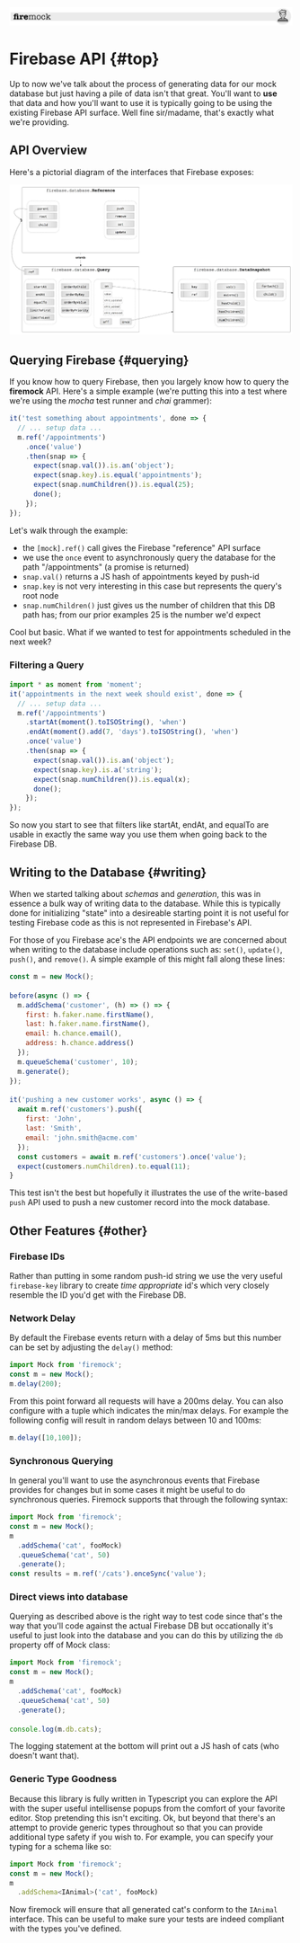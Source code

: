 ![header](images/firemock-header.jpg)
# Firebase API {#top}

Up to now we've talk about the process of generating data for our mock database but just having a pile of data isn't that great. You'll want to **use** that data and how you'll want to use it is typically going to be using the existing Firebase API surface. Well fine sir/madame, that's exactly what we're providing.

## API Overview

Here's a pictorial diagram of the interfaces that Firebase exposes:

![api](images/firebase-api.jpg)

## Querying Firebase {#querying}

If you know how to query Firebase, then you largely know how to query the **firemock** API. Here's a simple example (we're putting this into a test where we're using the _mocha_ test runner and _chai_ grammer):

```js
it('test something about appointments', done => {
  // ... setup data ...
  m.ref('/appointments')
    .once('value')
    .then(snap => {
      expect(snap.val()).is.an('object');
      expect(snap.key).is.equal('appointments');
      expect(snap.numChildren()).is.equal(25);
      done();
    });
});
```

Let's walk through the example:

- the `[mock].ref()` call gives the Firebase "reference" API surface
- we use the `once` event to asynchronously query the database for the path "/appointments" (a promise is returned)
- `snap.val()` returns a JS hash of appointments keyed by push-id
- `snap.key` is not very interesting in this case but represents the query's root node
- `snap.numChildren()` just gives us the number of children that this DB path has; from our prior examples 25 is the number we'd expect

Cool but basic. What if we wanted to test for appointments scheduled in the next week?

### Filtering a Query

```js
import * as moment from 'moment';
it('appointments in the next week should exist', done => {
  // ... setup data ...
  m.ref('/appointments')
    .startAt(moment().toISOString(), 'when')
    .endAt(moment().add(7, 'days').toISOString(), 'when')
    .once('value')
    .then(snap => {
      expect(snap.val()).is.an('object');
      expect(snap.key).is.a('string');
      expect(snap.numChildren()).is.equal(x);
      done();
    });
});
```

So now you start to see that filters like startAt, endAt, and equalTo are usable in exactly the same way you use them when going back to the Firebase DB.

## Writing to the Database {#writing}

When we started talking about _schemas_ and _generation_, this was in essence a bulk way of writing data to the database. While this is typically done for initializing "state" into a desireable starting point it is not useful for testing Firebase code as this is not represented in Firebase's API. 

For those of you Firebase ace's the API endpoints we are concerned about when writing to the database include operations such as: `set()`, `update()`, `push()`, and `remove()`. A simple example of this might fall along these lines:

```js
const m = new Mock();

before(async () => {
  m.addSchema('customer', (h) => () => {
    first: h.faker.name.firstName(),
    last: h.faker.name.firstName(),
    email: h.chance.email(),
    address: h.chance.address()
  });
  m.queueSchema('customer', 10);
  m.generate();
});

it('pushing a new customer works', async () => {
  await m.ref('customers').push({
    first: 'John',
    last: 'Smith',
    email: 'john.smith@acme.com'
  });
  const customers = await m.ref('customers').once('value');
  expect(customers.numChildren).to.equal(11);
}
```

This test isn't the best but hopefully it illustrates the use of the write-based `push` API used to push a new customer record into the mock database.

## Other Features {#other}

### Firebase IDs

Rather than putting in some random push-id string we use the very useful `firebase-key` library to create _time appropriate_ id's which very closely resemble the ID you'd get with the Firebase DB.

### Network Delay

By default the Firebase events return with a delay of 5ms but this number can be set by adjusting the `delay()` method:

````js
import Mock from 'firemock';
const m = new Mock();
m.delay(200);
````

From this point forward all requests will have a 200ms delay. You can also configure with a tuple which indicates the min/max delays. For example the following config will result in random delays between 10 and 100ms:

````js
m.delay([10,100]);
````

### Synchronous Querying
In general you'll want to use the asynchronous events that Firebase provides for changes but in some cases it might be useful to do synchronous queries. Firemock supports that through the following syntax:

````js
import Mock from 'firemock';
const m = new Mock();
m
  .addSchema('cat', fooMock)
  .queueSchema('cat', 50)
  .generate();
const results = m.ref('/cats').onceSync('value');
````

### Direct views into database
Querying as described above is the right way to test code since that's the way that you'll code against the actual Firebase DB but occationally it's useful to just look into the database and you can do this by utilizing the `db` property off of Mock class:

````js
import Mock from 'firemock';
const m = new Mock();
m
  .addSchema('cat', fooMock)
  .queueSchema('cat', 50)
  .generate();

console.log(m.db.cats);
````

The logging statement at the bottom will print out a JS hash of cats (who doesn't want that).

### Generic Type Goodness
Because this library is fully written in Typescript you can explore the API with the super useful intellisense popups from the comfort of your favorite editor. Stop pretending this isn't exciting. Ok, but beyond that there's an attempt to provide generic types throughout so that you can provide additional type safety if you wish to. For example, you can specify your typing for a schema like so:

````js
import Mock from 'firemock';
const m = new Mock();
m
  .addSchema<IAnimal>('cat', fooMock)
````

Now firemock will ensure that all generated cat's conform to the `IAnimal` interface. This can be useful to make sure your tests are indeed compliant with the types you've defined.
